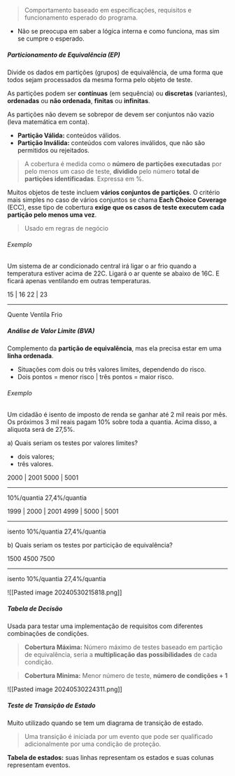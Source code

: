 
> Comportamento baseado em especificações, requisitos e funcionamento esperado do programa.

- Não se preocupa em saber a lógica interna e como funciona, mas sim se cumpre o esperado.

##### **Particionamento de Equivalência (EP)** 

Divide os dados em partições (grupos) de equivalência, de uma forma que todos sejam processados da mesma forma pelo objeto de teste. 

As partições podem ser **contínuas** (em sequência) ou **discretas** (variantes), **ordenadas** ou **não ordenada**, **finitas** ou **infinitas**.

As partições não devem se sobrepor de devem ser conjuntos não vazio (leva matemática em conta).

- **Partição Válida:** conteúdos válidos.
- **Partição Inválida:** conteúdos com valores inválidos, que não são permitidos ou rejeitados. 

> A cobertura é medida como o **número de partições executadas** por pelo menos um caso de teste, **dividido** pelo número **total de partições identificadas**. Expressa em %.

Muitos objetos de teste incluem **vários conjuntos de partições**. O critério mais simples no caso de vários conjuntos se chama **Each Choice Coverage** (ECC), esse tipo de cobertura **exige que os casos de teste executem cada partição pelo menos uma vez**.

> Usado em regras de negócio

###### Exemplo

Um sistema de ar condicionado central irá ligar o ar frio quando a temperatura estiver acima de 22C. Ligará o ar quente se abaixo de 16C. E ficará apenas ventilando em outras temperaturas.


15 | 16                                                                                                                                                22 | 23
________________________________
Quente                                                                Ventila                                                                        Frio


##### Análise de Valor Limite (BVA)

Complemento da **partição de equivalência**, mas ela precisa estar em uma **linha ordenada**.

- Situações com dois ou três valores limites, dependendo do risco.
- Dois pontos = menor risco | três pontos = maior risco.

###### Exemplo

Um cidadão é isento de imposto de renda se ganhar até 2 mil reais por mês. Os próximos 3 mil reais pagam 10% sobre toda a quantia. Acima disso, a aliquota será de 27,5%.

a) Quais seriam os testes por valores limites?
- dois valores;
- três valores.


2000  | 2001                                                                                                                          5000 | 5001
_______________________________________________
10%/quantia                                                                                                                        27,4%/quantia                      

1999 | 2000  | 2001                                                                                                    4999 | 5000 | 5001
_______________________________________________
isento                                                               10%/quantia                                              27,4%/quantia                      

b) Quais seriam os testes por particição de equivalência?

1500                                                                      4500                                                                      7500
_______________________________________________
isento                                                               10%/quantia                                              27,4%/quantia 


![[Pasted image 20240530215818.png]]

##### Tabela de Decisão

Usada para testar uma implementação de requisitos com diferentes combinações de condições.

> **Cobertura Máxima:** Número máximo de testes baseado em partição de equivalência, seria a **multiplicação das possibilidades** de cada condição.

> **Cobertura Minima:** Menor número de teste, **número de condições + 1**

![[Pasted image 20240530224311.png]]

##### Teste de Transição de Estado

Muito utilizado quando se tem um diagrama de transição de estado.

> Uma transição é iniciada por um evento que pode ser qualificado adicionalmente por uma condição de proteção.

**Tabela de estados:** suas linhas representam os estados e suas colunas representam eventos.